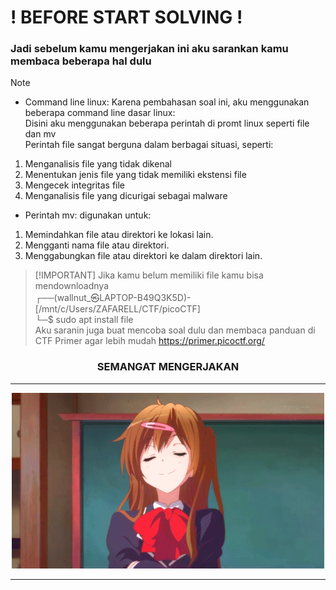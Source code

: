 # ! BEFORE START SOLVING ! 
### Jadi sebelum kamu mengerjakan ini aku sarankan kamu membaca beberapa hal dulu
> [!NOTE]
> - Command line linux: Karena pembahasan soal ini, aku menggunakan beberapa command line dasar linux: <br>
> Disini aku menggunakan beberapa perintah di promt linux seperti file dan mv<br>
> Perintah file sangat berguna dalam berbagai situasi, seperti:
> 1. Menganalisis file yang tidak dikenal
> 2. Menentukan jenis file yang tidak memiliki ekstensi file
> 3. Mengecek integritas file
> 4. Menganalisis file yang dicurigai sebagai malware <br>
> - Perintah mv: digunakan untuk:
> 1. Memindahkan file atau direktori ke lokasi lain.
> 2. Mengganti nama file atau direktori.
> 3. Menggabungkan file atau direktori ke dalam direktori lain.


>  [!IMPORTANT]
> Jika kamu belum memiliki file kamu bisa mendownloadnya <br>
> ┌──(wallnut_㉿LAPTOP-B49Q3K5D)-[/mnt/c/Users/ZAFARELL/CTF/picoCTF] <br>
└─$ sudo apt install file<br>
> Aku saranin juga buat mencoba soal dulu dan membaca panduan di CTF Primer agar lebih mudah https://primer.picoctf.org/
 
 <h3 align="center">SEMANGAT MENGERJAKAN</h3>
 <hr>
 <p align="center">
  <img src="/assets/nibutani.gif" alt="nibutani.gif">
  <hr>
